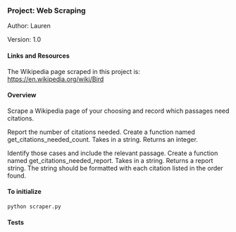 ### Project: Web Scraping

Author: Lauren 

Version: 1.0

#### Links and Resources

The Wikipedia page scraped in this project is: https://en.wikipedia.org/wiki/Bird 

#### Overview

Scrape a Wikipedia page of your choosing and record which passages need citations.

Report the number of citations needed.
    Create a function named get_citations_needed_count.
    Takes in a string.
    Returns an integer.

Identify those cases and include the relevant passage. 
    Create a function named get_citations_needed_report.
    Takes in a string.
    Returns a report string.
    The string should be formatted with each citation listed in the order found. 



#### To initialize

    python scraper.py

#### Tests
